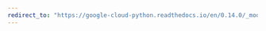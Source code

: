 ```yaml
---
redirect_to: "https://google-cloud-python.readthedocs.io/en/0.14.0/_modules/gcloud/monitoring/connection.html"
---
```


